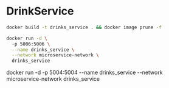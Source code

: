 # DrinkService


```bash
docker build -t drinks_service . && docker image prune -f
```

```bash
docker run -d \        
  -p 5006:5006 \
  --name drinks_service \
  --network microservice-network \
  drinks_service
```

docker run -d -p 5004:5004 --name drinks_service --network microservice-network drinks_service
